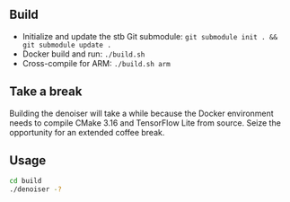 ## Build
- Initialize and update the stb Git submodule: `git submodule init . && git submodule update .`
- Docker build and run: `./build.sh`
- Cross-compile for ARM: `./build.sh arm`

## Take a break
Building the denoiser will take a while because the Docker environment needs to compile CMake 3.16 and TensorFlow Lite from source. Seize the opportunity for an extended coffee break.

## Usage
```bash
cd build
./denoiser -?
```